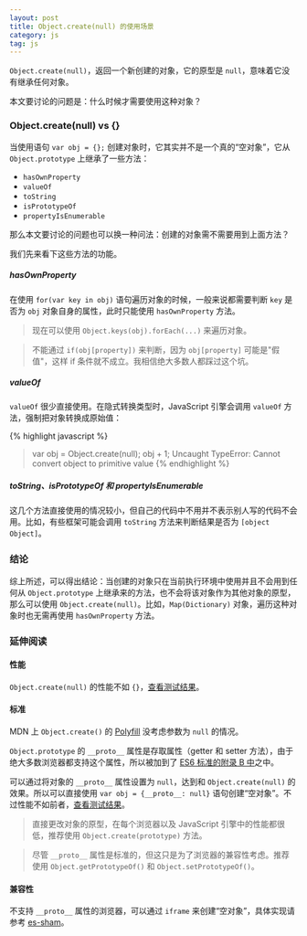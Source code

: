 ```yaml
---
layout: post
title: Object.create(null) 的使用场景
category: js
tag: js
---
```


`Object.create(null)`，返回一个新创建的对象，它的原型是 `null`，意味着它没有继承任何对象。

本文要讨论的问题是：什么时候才需要使用这种对象？

### Object.create(null) vs {}

当使用语句 `var obj = {};` 创建对象时，它其实并不是一个真的“空对象”，它从 `Object.prototype` 上继承了一些方法：

  * `hasOwnProperty`
  * `valueOf`
  * `toString`
  * `isPrototypeOf`
  * `propertyIsEnumerable`

那么本文要讨论的问题也可以换一种问法：创建的对象需不需要用到上面方法？

我们先来看下这些方法的功能。

##### hasOwnProperty

在使用 `for(var key in obj)` 语句遍历对象的时候，一般来说都需要判断 `key` 是否为 `obj` 对象自身的属性，此时只能使用 `hasOwnProperty` 方法。

>现在可以使用 `Object.keys(obj).forEach(...)` 来遍历对象。

>不能通过 `if(obj[property])` 来判断，因为 `obj[property]` 可能是"假值"，这样 if 条件就不成立。我相信绝大多数人都踩过这个坑。

##### valueOf

`valueOf` 很少直接使用。在隐式转换类型时，JavaScript 引擎会调用 `valueOf` 方法，强制把对象转换成原始值：

{% highlight javascript %}
> var obj = Object.create(null);
> obj + 1;
Uncaught TypeError: Cannot convert object to primitive value
{% endhighlight %}

##### toString、isPrototypeOf 和 propertyIsEnumerable

这几个方法直接使用的情况较小，但自己的代码中不用并不表示别人写的代码不会用。比如，有些框架可能会调用 `toString` 方法来判断结果是否为 `[object Object]`。

### 结论

综上所述，可以得出结论：当创建的对象只在当前执行环境中使用并且不会用到任何从 `Object.prototype` 上继承来的方法，也不会将该对象作为其他对象的原型，那么可以使用 `Object.create(null)`。比如，`Map(Dictionary)` 对象，遍历这种对象时也无需再使用 `hasOwnProperty` 方法。

### 延伸阅读

#### 性能

`Object.create(null)` 的性能不如 `{}`，[查看测试结果](https://jsperf.com/object-create-null-vs-literal/2)。

#### 标准

MDN 上 `Object.create()` 的 [Polyfill](https://developer.mozilla.org/en-US/docs/Web/JavaScript/Reference/Global_Objects/Object/create) 没考虑参数为 `null` 的情况。

`Object.prototype` 的 `__proto__` 属性是存取属性（getter 和 setter 方法），由于绝大多数浏览器都支持这个属性，所以被加到了 [ES6 标准的附录 B 中](http://www.ecma-international.org/ecma-262/6.0/#sec-additional-properties-of-the-object.prototype-object)之中。

可以通过将对象的 `__proto__` 属性设置为 `null`，达到和 `Object.create(null)` 的效果。所以可以直接使用 `var obj = {__proto__: null}` 语句创建“空对象”。不过性能不如前者，[查看测试结果](https://jsperf.com/object-create-null-vs-literal/24)。

>直接更改对象的原型，在每个浏览器以及 JavaScript 引擎中的性能都很低，推荐使用 `Object.create(prototype)` 方法。

>尽管 `__proto__` 属性是标准的，但这只是为了浏览器的兼容性考虑。推荐使用 `Object.getPrototypeOf()` 和 `Object.setPrototypeOf()`。


#### 兼容性

不支持 `__proto__` 属性的浏览器，可以通过 `iframe` 来创建“空对象”，具体实现请参考 [es-sham](https://github.com/es-shims/es5-shim/blob/master/es5-sham.js#LC195)。


[1]: http://stackoverflow.com/questions/32262809/is-it-bad-practice-to-use-object-createnull-versus
[2]: http://ferrante.pl/frontend/javascript/objectcreate-history-and-memory-leaks/
[3]: http://javascript.crockford.com/prototypal.html
[4]: http://www.devthought.com/2012/01/18/an-object-is-not-a-hash/
[5]: http://www.2ality.com/2012/01/objects-as-maps.html
[6]: http://hax.iteye.com/blog/1663476
[7]: https://www.nczonline.net/blog/2008/07/10/naked-javascript-objects/
